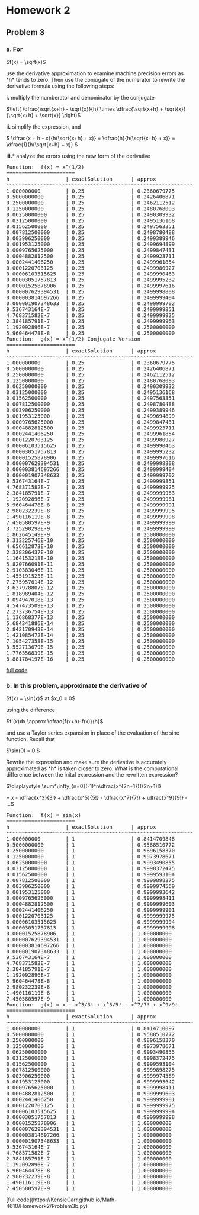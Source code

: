 # Homework 2

## Problem 3

### a. For
<p>
  $f(x) = \sqrt(x)$
</p>
use the derivative approximation to examine machine precision errors as *h* tends to zero. Then use the conjugate of the numerator 
to rewrite the derivative formula using the following steps:

**i.** multiply the numberator and denominator by the conjugate 
<p>
  $\left( \dfrac{\sqrt{x+h} - \sqrt{x}}{h} \times \dfrac{\sqrt{x+h} + \sqrt{x}}{\sqrt{x+h} + 
\sqrt{x}} \right)$
</p>

**ii.** simplify the expression, and
<p>
  $ \dfrac{x + h - x}{h(\sqrt{x+h} + x)} = \dfrac{h}{h(\sqrt{x+h} + x)} = \dfrac{1}{h(\sqrt{x+h} + x)} $
</p>

**iii.*** analyze the errors using the new form of the derivative
<pre>
Function:  f(x) = x^(1/2)
======================
h                  | exactSolution      | approx             | relError           | absError             
~~~~~~~~~~~~~~~~~~~~~~~~~~~~~~~~~~~~~~~~~~~~~~~~~~~~~~~~~~~~~~~~~~~~~~~~~~~~~~~~~~~~~~~~~~~~~~~~~~~~~~~~~
1.000000000        | 0.25               | 0.2360679775       | 5.572809e-02       | 1.393202e-02      
0.5000000000       | 0.25               | 0.2426406871       | 2.943725e-02       | 7.359313e-03      
0.2500000000       | 0.25               | 0.2462112512       | 1.515500e-02       | 3.788749e-03      
0.1250000000       | 0.25               | 0.2480768093       | 7.692763e-03       | 1.923191e-03      
0.06250000000      | 0.25               | 0.2490309932       | 3.876027e-03       | 9.690068e-04      
0.03125000000      | 0.25               | 0.2495136168       | 1.945533e-03       | 4.863832e-04      
0.01562500000      | 0.25               | 0.2497563351       | 9.746598e-04       | 2.436649e-04      
0.007812500000     | 0.25               | 0.2498780488       | 4.878050e-04       | 1.219512e-04      
0.003906250000     | 0.25               | 0.2499389946       | 2.440215e-04       | 6.100537e-05      
0.001953125000     | 0.25               | 0.2499694899       | 1.220405e-04       | 3.051013e-05      
0.0009765625000    | 0.25               | 0.2499847431       | 6.102771e-05       | 1.525693e-05      
0.0004882812500    | 0.25               | 0.2499923711       | 3.051572e-05       | 7.628929e-06      
0.0002441406250    | 0.25               | 0.2499961854       | 1.525832e-05       | 3.814581e-06      
0.0001220703125    | 0.25               | 0.2499980927       | 7.629278e-06       | 1.907320e-06      
0.00006103515625   | 0.25               | 0.2499990463       | 3.814668e-06       | 9.536670e-07      
0.00003051757813   | 0.25               | 0.2499995232       | 1.907349e-06       | 4.768372e-07      
0.00001525878906   | 0.25               | 0.2499997616       | 9.536743e-07       | 2.384186e-07      
0.000007629394531  | 0.25               | 0.2499998808       | 4.768372e-07       | 1.192093e-07      
0.000003814697266  | 0.25               | 0.2499999404       | 2.384186e-07       | 5.960464e-08      
0.000001907348633  | 0.25               | 0.2499999702       | 1.192093e-07       | 2.980232e-08      
9.536743164E-7     | 0.25               | 0.2499999851       | 5.960464e-08       | 1.490116e-08      
4.768371582E-7     | 0.25               | 0.2499999925       | 2.980232e-08       | 7.450581e-09      
2.384185791E-7     | 0.25               | 0.2499999963       | 1.490116e-08       | 3.725290e-09      
1.192092896E-7     | 0.25               | 0.2500000000       | 0.000000e+00       | 0.000000e+00      
5.960464478E-8     | 0.25               | 0.2500000000       | 0.000000e+00       | 0.000000e+00      
Function:  g(x) = x^(1/2) Conjugate Version
======================
h                  | exactSolution      | approx             | relError           | absError             
~~~~~~~~~~~~~~~~~~~~~~~~~~~~~~~~~~~~~~~~~~~~~~~~~~~~~~~~~~~~~~~~~~~~~~~~~~~~~~~~~~~~~~~~~~~~~~~~~~~~~~~~~
1.000000000        | 0.25               | 0.2360679775       | 5.572809e-02       | 1.393202e-02      
0.5000000000       | 0.25               | 0.2426406871       | 2.943725e-02       | 7.359313e-03      
0.2500000000       | 0.25               | 0.2462112512       | 1.515500e-02       | 3.788749e-03      
0.1250000000       | 0.25               | 0.2480768093       | 7.692763e-03       | 1.923191e-03      
0.06250000000      | 0.25               | 0.2490309932       | 3.876027e-03       | 9.690068e-04      
0.03125000000      | 0.25               | 0.2495136168       | 1.945533e-03       | 4.863832e-04      
0.01562500000      | 0.25               | 0.2497563351       | 9.746598e-04       | 2.436649e-04      
0.007812500000     | 0.25               | 0.2498780488       | 4.878050e-04       | 1.219512e-04      
0.003906250000     | 0.25               | 0.2499389946       | 2.440215e-04       | 6.100537e-05      
0.001953125000     | 0.25               | 0.2499694899       | 1.220405e-04       | 3.051013e-05      
0.0009765625000    | 0.25               | 0.2499847431       | 6.102771e-05       | 1.525693e-05      
0.0004882812500    | 0.25               | 0.2499923711       | 3.051572e-05       | 7.628929e-06      
0.0002441406250    | 0.25               | 0.2499961854       | 1.525832e-05       | 3.814581e-06      
0.0001220703125    | 0.25               | 0.2499980927       | 7.629278e-06       | 1.907320e-06      
0.00006103515625   | 0.25               | 0.2499990463       | 3.814668e-06       | 9.536670e-07      
0.00003051757813   | 0.25               | 0.2499995232       | 1.907341e-06       | 4.768353e-07      
0.00001525878906   | 0.25               | 0.2499997616       | 9.536725e-07       | 2.384181e-07      
0.000007629394531  | 0.25               | 0.2499998808       | 4.768367e-07       | 1.192092e-07      
0.000003814697266  | 0.25               | 0.2499999404       | 2.384185e-07       | 5.960462e-08      
0.000001907348633  | 0.25               | 0.2499999702       | 1.192093e-07       | 2.980232e-08      
9.536743164E-7     | 0.25               | 0.2499999851       | 5.960464e-08       | 1.490116e-08      
4.768371582E-7     | 0.25               | 0.2499999925       | 2.980232e-08       | 7.450580e-09      
2.384185791E-7     | 0.25               | 0.2499999963       | 1.490116e-08       | 3.725290e-09      
1.192092896E-7     | 0.25               | 0.2499999981       | 7.450581e-09       | 1.862645e-09      
5.960464478E-8     | 0.25               | 0.2499999991       | 3.725290e-09       | 9.313226e-10      
2.980232239E-8     | 0.25               | 0.2499999995       | 1.862645e-09       | 4.656613e-10      
1.490116119E-8     | 0.25               | 0.2499999998       | 9.313226e-10       | 2.328306e-10      
7.450580597E-9     | 0.25               | 0.2499999999       | 4.656613e-10       | 1.164153e-10      
3.725290298E-9     | 0.25               | 0.2499999999       | 2.328306e-10       | 5.820766e-11      
1.862645149E-9     | 0.25               | 0.2500000000       | 1.164153e-10       | 2.910383e-11      
9.313225746E-10    | 0.25               | 0.2500000000       | 5.820766e-11       | 1.455192e-11      
4.656612873E-10    | 0.25               | 0.2500000000       | 2.910383e-11       | 7.275958e-12      
2.328306437E-10    | 0.25               | 0.2500000000       | 1.455192e-11       | 3.637979e-12      
1.164153218E-10    | 0.25               | 0.2500000000       | 7.275958e-12       | 1.818989e-12      
5.820766091E-11    | 0.25               | 0.2500000000       | 3.637979e-12       | 9.094947e-13      
2.910383046E-11    | 0.25               | 0.2500000000       | 1.818989e-12       | 4.547474e-13      
1.455191523E-11    | 0.25               | 0.2500000000       | 9.094947e-13       | 2.273737e-13      
7.275957614E-12    | 0.25               | 0.2500000000       | 4.547474e-13       | 1.136868e-13      
3.637978807E-12    | 0.25               | 0.2500000000       | 2.273737e-13       | 5.684342e-14      
1.818989404E-12    | 0.25               | 0.2500000000       | 1.136868e-13       | 2.842171e-14      
9.094947018E-13    | 0.25               | 0.2500000000       | 5.684342e-14       | 1.421085e-14      
4.547473509E-13    | 0.25               | 0.2500000000       | 2.842171e-14       | 7.105427e-15      
2.273736754E-13    | 0.25               | 0.2500000000       | 1.421085e-14       | 3.552714e-15      
1.136868377E-13    | 0.25               | 0.2500000000       | 7.105427e-15       | 1.776357e-15      
5.684341886E-14    | 0.25               | 0.2500000000       | 3.552714e-15       | 8.881784e-16      
2.842170943E-14    | 0.25               | 0.2500000000       | 1.776357e-15       | 4.440892e-16      
1.421085472E-14    | 0.25               | 0.2500000000       | 8.881784e-16       | 2.220446e-16      
7.105427358E-15    | 0.25               | 0.2500000000       | 4.440892e-16       | 1.110223e-16      
3.552713679E-15    | 0.25               | 0.2500000000       | 2.220446e-16       | 5.551115e-17      
1.776356839E-15    | 0.25               | 0.2500000000       | 0.000000e+00       | 0.000000e+00      
8.881784197E-16    | 0.25               | 0.2500000000       | 0.000000e+00       | 0.000000e+00      
</pre>
[full code](https://KensieCarr.github.io/Math-4610/Homework2/Problem3a.py)

### b. In this problem, approximate the derivative of 
<p>
  $f(x) = \sin(x)$ at $x_0 = 0$
</p>
using the difference
<p>
  $f'(x)dx \approx \dfrac{f(x+h)-f(x)}{h}$
</p>
and use a Taylor series expansion in place of the evaluation of the sine function. Recall that 
<p>
  $\sin(0) = 0.$
</p>
Rewrite the expression and make sure the derivative is accurately approximated as *h* is taken closer to zero. What is the computational difference between the inital expression and the rewritten expression?

<p>
  $\displaystyle \sum^\infty_{n=0}(-1)^n\dfrac{x^{2n+1}}{(2n+1)!}
  
  = x - \dfrac{x^3}{3!} + \dfrac{x^5}{5!} - \dfrac{x^7}{7!} + \dfrac{x^9}{9!} - ...$
</p>
<pre>
Function:  f(x) = sin(x)
======================
h                  | exactSolution      | approx             | relError           | absError             
~~~~~~~~~~~~~~~~~~~~~~~~~~~~~~~~~~~~~~~~~~~~~~~~~~~~~~~~~~~~~~~~~~~~~~~~~~~~~~~~~~~~~~~~~~~~~~~~~~~~~~~~~
1.000000000        | 1                  | 0.8414709848       | 1.585290e-01       | 1.585290e-01      
0.5000000000       | 1                  | 0.9588510772       | 4.114892e-02       | 4.114892e-02      
0.2500000000       | 1                  | 0.9896158370       | 1.038416e-02       | 1.038416e-02      
0.1250000000       | 1                  | 0.9973978671       | 2.602133e-03       | 2.602133e-03      
0.06250000000      | 1                  | 0.9993490855       | 6.509145e-04       | 6.509145e-04      
0.03125000000      | 1                  | 0.9998372475       | 1.627525e-04       | 1.627525e-04      
0.01562500000      | 1                  | 0.9999593104       | 4.068961e-05       | 4.068961e-05      
0.007812500000     | 1                  | 0.9999898275       | 1.017249e-05       | 1.017249e-05      
0.003906250000     | 1                  | 0.9999974569       | 2.543130e-06       | 2.543130e-06      
0.001953125000     | 1                  | 0.9999993642       | 6.357828e-07       | 6.357828e-07      
0.0009765625000    | 1                  | 0.9999998411       | 1.589457e-07       | 1.589457e-07      
0.0004882812500    | 1                  | 0.9999999603       | 3.973643e-08       | 3.973643e-08      
0.0002441406250    | 1                  | 0.9999999901       | 9.934107e-09       | 9.934107e-09      
0.0001220703125    | 1                  | 0.9999999975       | 2.483527e-09       | 2.483527e-09      
0.00006103515625   | 1                  | 0.9999999994       | 6.208817e-10       | 6.208817e-10      
0.00003051757813   | 1                  | 0.9999999998       | 1.552204e-10       | 1.552204e-10      
0.00001525878906   | 1                  | 1.000000000        | 3.880507e-11       | 3.880507e-11      
0.000007629394531  | 1                  | 1.000000000        | 9.701240e-12       | 9.701240e-12      
0.000003814697266  | 1                  | 1.000000000        | 2.425282e-12       | 2.425282e-12      
0.000001907348633  | 1                  | 1.000000000        | 6.062928e-13       | 6.062928e-13      
9.536743164E-7     | 1                  | 1.000000000        | 1.515454e-13       | 1.515454e-13      
4.768371582E-7     | 1                  | 1.000000000        | 3.785861e-14       | 3.785861e-14      
2.384185791E-7     | 1                  | 1.000000000        | 9.436896e-15       | 9.436896e-15      
1.192092896E-7     | 1                  | 1.000000000        | 2.331468e-15       | 2.331468e-15      
5.960464478E-8     | 1                  | 1.000000000        | 5.551115e-16       | 5.551115e-16      
2.980232239E-8     | 1                  | 1.000000000        | 1.110223e-16       | 1.110223e-16      
1.490116119E-8     | 1                  | 1.000000000        | 0.000000e+00       | 0.000000e+00      
7.450580597E-9     | 1                  | 1.000000000        | 0.000000e+00       | 0.000000e+00      
Function:  g(x) = x - x^3/3! + x^5/5! - x^7/7! + x^9/9!
======================
h                  | exactSolution      | approx             | relError           | absError             
~~~~~~~~~~~~~~~~~~~~~~~~~~~~~~~~~~~~~~~~~~~~~~~~~~~~~~~~~~~~~~~~~~~~~~~~~~~~~~~~~~~~~~~~~~~~~~~~~~~~~~~~~
1.000000000        | 1                  | 0.8414710097       | 1.585290e-01       | 1.585290e-01      
0.5000000000       | 1                  | 0.9588510772       | 4.114892e-02       | 4.114892e-02      
0.2500000000       | 1                  | 0.9896158370       | 1.038416e-02       | 1.038416e-02      
0.1250000000       | 1                  | 0.9973978671       | 2.602133e-03       | 2.602133e-03      
0.06250000000      | 1                  | 0.9993490855       | 6.509145e-04       | 6.509145e-04      
0.03125000000      | 1                  | 0.9998372475       | 1.627525e-04       | 1.627525e-04      
0.01562500000      | 1                  | 0.9999593104       | 4.068961e-05       | 4.068961e-05      
0.007812500000     | 1                  | 0.9999898275       | 1.017249e-05       | 1.017249e-05      
0.003906250000     | 1                  | 0.9999974569       | 2.543130e-06       | 2.543130e-06      
0.001953125000     | 1                  | 0.9999993642       | 6.357828e-07       | 6.357828e-07      
0.0009765625000    | 1                  | 0.9999998411       | 1.589457e-07       | 1.589457e-07      
0.0004882812500    | 1                  | 0.9999999603       | 3.973643e-08       | 3.973643e-08      
0.0002441406250    | 1                  | 0.9999999901       | 9.934107e-09       | 9.934107e-09      
0.0001220703125    | 1                  | 0.9999999975       | 2.483527e-09       | 2.483527e-09      
0.00006103515625   | 1                  | 0.9999999994       | 6.208817e-10       | 6.208817e-10      
0.00003051757813   | 1                  | 0.9999999998       | 1.552204e-10       | 1.552204e-10      
0.00001525878906   | 1                  | 1.000000000        | 3.880507e-11       | 3.880507e-11      
0.000007629394531  | 1                  | 1.000000000        | 9.701240e-12       | 9.701240e-12      
0.000003814697266  | 1                  | 1.000000000        | 2.425282e-12       | 2.425282e-12      
0.000001907348633  | 1                  | 1.000000000        | 6.062928e-13       | 6.062928e-13      
9.536743164E-7     | 1                  | 1.000000000        | 1.515454e-13       | 1.515454e-13      
4.768371582E-7     | 1                  | 1.000000000        | 3.785861e-14       | 3.785861e-14      
2.384185791E-7     | 1                  | 1.000000000        | 9.436896e-15       | 9.436896e-15      
1.192092896E-7     | 1                  | 1.000000000        | 2.331468e-15       | 2.331468e-15      
5.960464478E-8     | 1                  | 1.000000000        | 5.551115e-16       | 5.551115e-16      
2.980232239E-8     | 1                  | 1.000000000        | 1.110223e-16       | 1.110223e-16      
1.490116119E-8     | 1                  | 1.000000000        | 0.000000e+00       | 0.000000e+00      
7.450580597E-9     | 1                  | 1.000000000        | 0.000000e+00       | 0.000000e+00      
</pre>
[full code](https://KensieCarr.github.io/Math-4610/Homework2/Problem3b.py)
